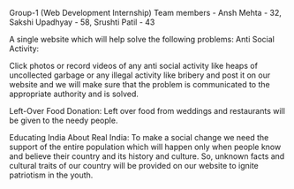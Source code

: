 Group-1 (Web Development Internship) 
Team members - Ansh Mehta - 32, Sakshi Upadhyay - 58, Srushti Patil - 43

A single website which will help solve the following problems: Anti Social Activity:

Click photos or record videos of any anti social activity like heaps of uncollected garbage or any illegal activity like bribery and post it on our website and we will make sure that the problem is communicated to the appropriate authority and is solved.

Left-Over Food Donation: Left over food from weddings and restaurants will be given to the needy people.

Educating India About Real India: To make a social change we need the support of the entire population which will happen only when people know and believe their country and its history and culture. So, unknown facts and cultural traits of our country will be provided on our website to ignite patriotism in the youth.
